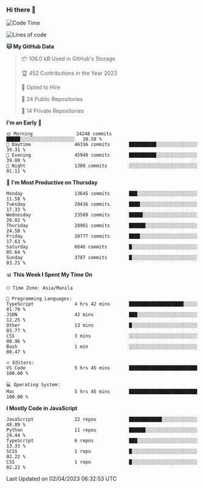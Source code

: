 ### Hi there 👋

<!--START_SECTION:waka-->
![Code Time](http://img.shields.io/badge/Code%20Time-172%20hrs%2046%20mins-blue)

![Lines of code](https://img.shields.io/badge/From%20Hello%20World%20I%27ve%20Written-55.2%20million%20lines%20of%20code-blue)

**🐱 My GitHub Data** 

> 📦 106.0 kB Used in GitHub's Storage 
 > 
> 🏆 452 Contributions in the Year 2023
 > 
> 💼 Opted to Hire
 > 
> 📜 24 Public Repositories 
 > 
> 🔑 14 Private Repositories 
 > 
**I'm an Early 🐤** 

```text
🌞 Morning                24248 commits       █████░░░░░░░░░░░░░░░░░░░░   20.58 % 
🌆 Daytime                46316 commits       ██████████░░░░░░░░░░░░░░░   39.31 % 
🌃 Evening                45949 commits       ██████████░░░░░░░░░░░░░░░   39.00 % 
🌙 Night                  1308 commits        ░░░░░░░░░░░░░░░░░░░░░░░░░   01.11 % 
```
📅 **I'm Most Productive on Thursday** 

```text
Monday                   13645 commits       ███░░░░░░░░░░░░░░░░░░░░░░   11.58 % 
Tuesday                  20416 commits       ████░░░░░░░░░░░░░░░░░░░░░   17.33 % 
Wednesday                23589 commits       █████░░░░░░░░░░░░░░░░░░░░   20.02 % 
Thursday                 28961 commits       ██████░░░░░░░░░░░░░░░░░░░   24.58 % 
Friday                   20777 commits       ████░░░░░░░░░░░░░░░░░░░░░   17.63 % 
Saturday                 6646 commits        █░░░░░░░░░░░░░░░░░░░░░░░░   05.64 % 
Sunday                   3787 commits        █░░░░░░░░░░░░░░░░░░░░░░░░   03.21 % 
```


📊 **This Week I Spent My Time On** 

```text
🕑︎ Time Zone: Asia/Manila

💬 Programming Languages: 
TypeScript               4 hrs 42 mins       ████████████████████░░░░░   81.79 % 
JSON                     42 mins             ███░░░░░░░░░░░░░░░░░░░░░░   12.25 % 
Other                    13 mins             █░░░░░░░░░░░░░░░░░░░░░░░░   03.77 % 
CSS                      3 mins              ░░░░░░░░░░░░░░░░░░░░░░░░░   00.96 % 
Bash                     1 min               ░░░░░░░░░░░░░░░░░░░░░░░░░   00.47 % 

🔥 Editors: 
VS Code                  5 hrs 45 mins       █████████████████████████   100.00 % 

💻 Operating System: 
Mac                      5 hrs 45 mins       █████████████████████████   100.00 % 
```

**I Mostly Code in JavaScript** 

```text
JavaScript               22 repos            ████████████░░░░░░░░░░░░░   48.89 % 
Python                   11 repos            ██████░░░░░░░░░░░░░░░░░░░   24.44 % 
TypeScript               6 repos             ███░░░░░░░░░░░░░░░░░░░░░░   13.33 % 
SCSS                     1 repo              █░░░░░░░░░░░░░░░░░░░░░░░░   02.22 % 
CSS                      1 repo              █░░░░░░░░░░░░░░░░░░░░░░░░   02.22 % 
```




 Last Updated on 02/04/2023 06:32:53 UTC
<!--END_SECTION:waka-->
